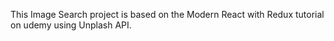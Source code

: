This Image Search project is based on the Modern React with Redux tutorial on udemy using Unplash API.